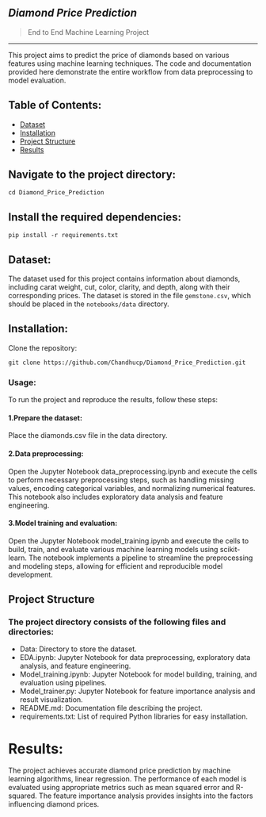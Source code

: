 ## *Diamond Price Prediction*


> End to End Machine Learning Project
--------------------------------------

This project aims to predict the price of diamonds based on various features using machine learning techniques. The code and documentation provided here demonstrate the entire workflow from data preprocessing to model evaluation.

## Table of Contents:

- [Dataset](https://github.com/Chandhucp/Diamond_Price_Prediction/blob/main/notebooks/data/gemstone.csv)
- [Installation](https://github.com/Chandhucp/Diamond_Price_Prediction/blob/main/requirements.txt)
- [Project Structure](https://github.com/Chandhucp/Diamond_Price_Prediction/blob/main/notebooks/data/model_training.ipynb)
- [Results](https://github.com/Chandhucp/Diamond_Price_Prediction/tree/main/artifacts)

## Navigate to the project directory:

```
cd Diamond_Price_Prediction
```

## Install the required dependencies:

```
pip install -r requirements.txt
```

## Dataset:


The dataset used for this project contains information about diamonds, including carat weight, cut, color, clarity, and depth, along with their corresponding prices. The dataset is stored in the file `gemstone.csv`, which should be placed in the `notebooks/data` directory.

## Installation:

Clone the repository:

   ```shell
   git clone https://github.com/Chandhucp/Diamond_Price_Prediction.git
   ```
  
### Usage:

  To run the project and reproduce the results, follow these steps:

#### 1.Prepare the dataset:

Place the diamonds.csv file in the data directory.

#### 2.Data preprocessing: 

Open the Jupyter Notebook data_preprocessing.ipynb and execute the cells to perform necessary preprocessing steps, such as handling missing values, encoding categorical variables, and normalizing numerical features. This notebook also includes exploratory data analysis and feature engineering.

#### 3.Model training and evaluation: 

Open the Jupyter Notebook model_training.ipynb and execute the cells to build, train, and evaluate various machine learning models using scikit-learn. The notebook implements a pipeline to streamline the preprocessing and modeling steps, allowing for efficient and reproducible model development.


## Project Structure
### The project directory consists of the following files and directories:

- Data: Directory to store the dataset.
- EDA.ipynb: Jupyter Notebook for data preprocessing, exploratory data analysis, and feature engineering.
- Model_training.ipynb: Jupyter Notebook for model building, training, and evaluation using pipelines.
- Model_trainer.py: Jupyter Notebook for feature importance analysis and result visualization.
- README.md: Documentation file describing the project.
- requirements.txt: List of required Python libraries for easy installation.


# Results:
The project achieves accurate diamond price prediction by machine learning algorithms,  linear regression. The performance of each model is evaluated using appropriate metrics such as mean squared error and R-squared. The feature importance analysis provides insights into the factors influencing diamond prices.

   
